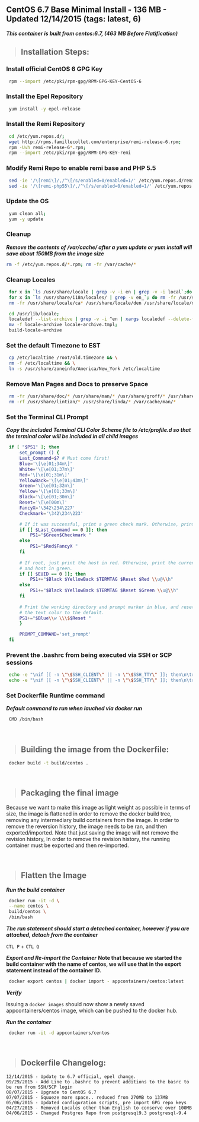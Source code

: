 ## CentOS 6.7 Base Minimal Install - 136 MB - Updated 12/14/2015 (tags: latest, 6)

***This container is built from centos:6.7, (463 MB Before Flatification)***

>## Installation Steps:

### Install official CentOS 6 GPG Key

   ```bash
    rpm --import /etc/pki/rpm-gpg/RPM-GPG-KEY-CentOS-6
   ```

### Install the Epel Repository 
   ```bash
    yum install -y epel-release
   ```

### Install the Remi Repository

   ```bash
    cd /etc/yum.repos.d/;
    wget http://rpms.famillecollet.com/enterprise/remi-release-6.rpm;
    rpm -Uvh remi-release-6*.rpm;
    rpm --import /etc/pki/rpm-gpg/RPM-GPG-KEY-remi
   ```

### Modify Remi Repo to enable remi base and PHP 5.5

   ```bash
    sed -ie '/\[remi\]/,/^\[/s/enabled=0/enabled=1/' /etc/yum.repos.d/remi.repo;
    sed -ie '/\[remi-php55\]/,/^\[/s/enabled=0/enabled=1/' /etc/yum.repos.d/remi.repo
   ```

### Update the OS
   ```bash
    yum clean all;
    yum -y update
   ```

### Cleanup 
***Remove the contents of /var/cache/ after a yum update or yum install will save about 150MB from the image size***

   ```bash
   rm -f /etc/yum.repos.d/*.rpm; rm -fr /var/cache/*
   ```

### Cleanup Locales

   ```bash
    for x in `ls /usr/share/locale | grep -v -i en | grep -v -i local`;do rm -fr /usr/share/locale/$x; done && \
    for x in `ls /usr/share/i18n/locales/ | grep -v en_`; do rm -fr /usr/share/i18n/locales/$x; done && \
    rm -fr /usr/share/locale/ca* /usr/share/locale/den /usr/share/locale/men /usr/share/locale/wen /usr/share/locale/zen
   ```
   ```bash
    cd /usr/lib/locale;
    localedef --list-archive | grep -v -i ^en | xargs localedef --delete-from-archive;
    mv -f locale-archive locale-archive.tmpl;
    build-locale-archive
   ```

### Set the default Timezone to EST
    
   ```bash
    cp /etc/localtime /root/old.timezone && \
    rm -f /etc/localtime && \
    ln -s /usr/share/zoneinfo/America/New_York /etc/localtime
   ```

### Remove Man Pages and Docs to preserve Space

   ```bash
    rm -fr /usr/share/doc/* /usr/share/man/* /usr/share/groff/* /usr/share/info/*;
    rm -rf /usr/share/lintian/* /usr/share/linda/* /var/cache/man/*
   ```

### Set the Terminal CLI Prompt
***Copy the included Terminal CLI Color Scheme file to /etc/profile.d so that the terminal color will be included in all child images***

   ```bash
    if [ "$PS1" ]; then
        set_prompt () {
        Last_Command=$? # Must come first!
        Blue='\[\e[01;34m\]'
        White='\[\e[01;37m\]'
        Red='\[\e[01;31m\]'
        YellowBack='\[\e[01;43m\]'
        Green='\[\e[01;32m\]'
        Yellow='\[\e[01;33m\]'
        Black='\[\e[01;30m\]'
        Reset='\[\e[00m\]'
        FancyX='\342\234\227'
        Checkmark='\342\234\223'

        # If it was successful, print a green check mark. Otherwise, print a red X.
        if [[ $Last_Command == 0 ]]; then
            PS1="$Green$Checkmark "
        else
            PS1="$Red$FancyX "
        fi
        
        # If root, just print the host in red. Otherwise, print the current user
        # and host in green.
        if [[ $EUID == 0 ]]; then
            PS1+="$Black $YellowBack $TERMTAG $Reset $Red \\u@\\h"
        else
            PS1+="$Black $YellowBack $TERMTAG $Reset $Green \\u@\\h"
        fi
        
        # Print the working directory and prompt marker in blue, and reset
        # the text color to the default.
        PS1+="$Blue\\w \\\$$Reset "
        }

        PROMPT_COMMAND='set_prompt'
    fi
   ```

### Prevent the .bashrc from being executed via SSH or SCP sessions

   ```bash
    echo -e "\nif [[ -n \"\$SSH_CLIENT\" || -n \"\$SSH_TTY\" ]]; then\n\treturn;\nfi\n" >> /root/.bashrc && \
    echo -e "\nif [[ -n \"\$SSH_CLIENT\" || -n \"\$SSH_TTY\" ]]; then\n\treturn;\nfi\n" >> /etc/skel/.bashrc
   ```

### Set Dockerfile Runtime command
***Default command to run when lauched via docker run***
    
   ```bash
    CMD /bin/bash
   ```    
&nbsp;

>## Building the image from the Dockerfile:
    
   ```bash
    docker build -t build/centos .
   ```
&nbsp;

>## Packaging the final image

Because we want to make this image as light weight as possible in terms of size, the image is flattened in order to remove the docker build tree, removing any intermediary build containers from the image. In order to remove the reversion history, the image needs to be ran, and then exported/imported. Note that just saving the image will not remove the revision history, In order to remove the revision history, the running container must be exported and then re-imported.

&nbsp;

>## Flatten the Image

***Run the build container***

   ```bash
    docker run -it -d \
    --name centos \
    build/centos \
    /bin/bash
   ```
 
***The run statement should start a detached container, however if you are attached, detach from the container***
    
   `CTL P` + `CTL Q`


***Export and Re-import the Container***
__Note that because we started the build container with the name of centos, we will use that in the export statement instead of the container ID.__

   ```bash
    docker export centos | docker import - appcontainers/centos:latest
   ```

***Verify***

Issuing a `docker images` should now show a newly saved appcontainers/centos image, which can be pushed to the docker hub.

***Run the container***
    
   ```bash
    docker run -it -d appcontainers/centos
   ```

&nbsp;

>## Dockerfile Changelog:

    12/14/2015 - Update to 6.7 official, epel change.
    09/29/2015 - Add Line to .bashrc to prevent additions to the basrc to be run from SSH/SCP login
    08/07/2015 - Upgrade to CentOS 6.7
    07/07/2015 - Squueze more space.. reduced from 270MB to 137MB
    05/06/2015 - Updated configuration scripts, pre import GPG repo keys
    04/27/2015 - Removed Locales other than English to conserve over 100MB
    04/06/2015 - Changed Postgres Repo from postgresql9.3 postgresql-9.4
